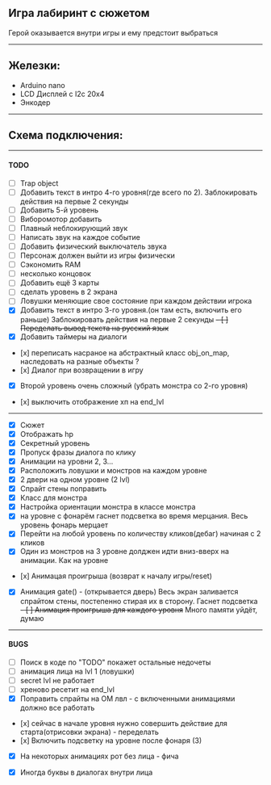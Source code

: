 ## Игра лабиринт с сюжетом  
Герой оказывается внутри игры и ему предстоит выбраться

------------------------------------------
## Железки:
- Arduino nano
- LCD Дисплей с I2c 20x4
- Энкодер

------------------------------------------
## Схема подключения: 


------------------------------------------
#### TODO
- [ ] Trap object
- [ ] Добавить текст в интро 4-го уровня(где всего по 2). Заблокировать действия на первые 2 секунды  
- [ ] Добавить 5-й уровень
- [ ] Виборомотор добавить
- [ ] Плавный неблокирующий звук
- [ ] Написать звук на каждое событие 
- [ ] Добавить физический выключатель звука
- [ ] Персонаж должен выйти из игры физически
- [ ] Сэкономить RAM
- [ ] несколько концовок
- [ ] Добавить ещё 3 карты
- [ ] сделать уровень в 2 экрана
- [ ] Ловушки меняющие свое состояние при каждом действии игрока
- [x] Добавить текст в интро 3-го уровня.(он там есть, включить его раньше) Заблокировать действия на первые 2 секунды 
~~- [ ] Переделать вывод текста на русский язык~~
- [x] Добавить таймеры на диалоги
- [х] переписать насраное на абстрактный  класс obj_on_map, наследовать на разные объекты ? 
- [х] Диалог при возвращении в игру
- [x] Второй уровень очень сложный (убрать монстра со 2-го уровня)
- [х] выключить отображение хп на end_lvl
------------------------------------------
- [x] Сюжет
- [x] Отображать hp 
- [x] Секретный уровень
- [x] Пропуск фразы диалога по клику
- [x] Анимации на уровни 2, 3... 
- [x] Расположить ловушки и монстров на каждом уровне
- [x] 2 двери на одном уровне (2 lvl)
- [x] Спрайт стены поправить
- [x] Класс для монстра 
- [x] Настройка ориентации монстра в классе монстра
- [x] на уровне с фонарём гаснет подсветка во время мерцания. Весь уровень фонарь мерцает
- [x] Перейти на любой уровень по количеству кликов(дебаг) начиная с 2 кликов
- [x] Один из монстров на 3 уровне долджен идти вниз-вверх на анимации. Как на уровне
- [х] Анимацая проигрыша (возврат к началу игры/reset)
- [x] Анимация gate() - (открывается дверь) Весь экран заливается спрайтом стены, постепенно стирая их в сторону. Гаснет подсветка
~~- [ ] Анимация проигрыша для каждого уровня~~ Много памяти уйдёт, думаю
------------------------------------------
#### BUGS
- [ ] Поиск в коде по "TODO" покажет остальные недочеты
- [ ] анимация лица на lvl 1 (ловушки)
- [ ] secret lvl не работает
- [ ] хреново ресетит на end_lvl
- [x] Поправить спрайты на ОМ лвл - с включенными анимациями должно все работать
- [х] сейчас в начале уровня нужно совершить действие для старта(отрисовки экрана) - переделать 
- [х] Включить подсветку на уровне после фонаря (3)
- [x] На некоторых анимациях рот без лица - фича
- [x] Иногда буквы в диалогах внутри лица  

